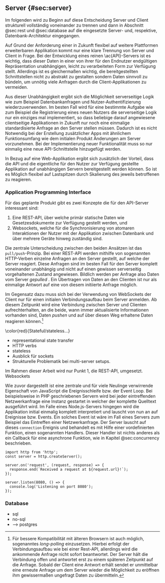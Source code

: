 ## Server {#sec:server}
Im folgenden wird zu Beginn auf diese Entscheidung Server und Client strukturell vollständig voneinander zu trennen und dann in Abschnitt @sec:rest und @sec:database auf die eingesetzte Server- und, respektive, Datenbank-Architektur eingegangen.

Auf Grund der Anforderung einer in Zukunft flexibel auf weitere Plattformen erweiterbaren Applikation kommt nur eine klare Trennung von Server und Client in Frage. Bei der Entwicklung eines reinen \ac{API}-Servers ist es wichtig, dass dieser Daten in einer von ihrer für den Endnutzer endgültigen Repräsentation unabhängigen, leicht zu verarbeiteten Form zur Verfügung stellt. Allerdings ist es gleichermaßen wichtig, die bereitgestellten Schnittstellen nicht zu abstrakt zu gestalten sondern Daten sinnvoll zu bündeln, um unnötig viele Anfragen durch die Client-Applikationen zu vermeiden.

Aus dieser Unabhängigkeit ergibt sich die Möglichkeit serverseitige Logik wie zum Beispiel Datenbankanfragen und Nutzer-Authentifizierung wiederzuverwenden. Im besten Fall wird für eine bestimmte Aufgabe wie zum Beispiel die Registrierung eines neuen Nutzers die serverseitige Logik nur ein einziges mal implementiert, so dass beliebige darauf angewiesene clientseitige Applikationen in Zukunft nur noch eine einmalige standardisierte Anfrage an den Server stellen müssen. Dadurch ist es nicht Notwendig bei der Erstellung zusätzlicher Apps mit ähnlichem Funktionsumfang wie dem initialen Produkt Änderungen am Server vorzunehmen. Bei der Implementierung neuer Funktionalität muss so nur einmalig eine neue API-Schnittstelle hinzugefügt werden.

In Bezug auf eine Web-Applikation ergibt sich zusätzlich der Vorteil, dass die API und die eigentliche für den Nutzer zur Verfügung gestellte Applikation auf unabhängigen Servern bereitgestellt werden können. So ist es Möglich flexibel auf Lastspitzen durch Skalierung des jeweils betroffenen zu reagieren.

### Application Programming Interface
Für das geplante Produkt gibt es zwei Konzepte die für den API-Server interessant sind:

  1. Eine REST-API, über welche primär statische Daten wie Gesetzesdokumente zur Verfügung gestellt werden, und
  2. Websockets, welche für die Synchronisierung von atomaren Interaktionen der Nutzer mit der Applikation zwischen Datenbank und über mehrere Geräte hinweg zuständig sind.

Die zentrale Unterscheidung zwischen den beiden Ansätzen ist das `pull/push`-Prinzip. Bei einer REST-API werden mithilfe von sogenannten HTTP-Verben einzelne Anfragen an den Server gestellt, auf welche der Server reagiert. Diese Anfragen sind im besten Fall für den Server komplett voneinander unabhängig und nicht auf einen gewissen serverseitig vorgehaltenen Zustand angewiesen. Bildlich werden per Anfrage also Daten vom Server *gepulled* . Ein Übertragen von Daten an den Clienten ist nur als einmalige Antwort auf eine von diesem initiierte Anfrage möglich.

Im Gegensatz dazu muss sich bei der Verwendung von WebSockets der Client nur für einen initialen Verbindungsaufbau beim Server anmelden. Ab diesem Zeitpunkt wird eine Verbindung zwischen Server und Clienten aufrechterhalten, an die beide, wann immer aktualisierte Informationen vorhanden sind, Daten *pushen* und auf über diesen Weg erhaltene Daten reagieren können.[^longpolling]

[^longpolling]: Für bessere Kompatibilität mit älteren Browsern ist auch möglich, sogenanntes *long-polling* einzusetzen. Hierbei erfolgt der Verbindungsaufbau wie bei einer Rest-API, allerdings wird die ankommende Anfrage nicht sofort beantwortet. Der Server hält die Verbindung offen und antwortet erst zu einem späteren Zeitpunkt auf die Anfrage. Sobald der Client eine Antwort erhält sendet er unmittelbar eine erneute Anfrage um dem Server wieder die Möglichkeit zu eröffnen ihm gewissermaßen ungefragt Daten zu übermitteln.

\color{red}{Stateful/stateless...}

  * representational state transfer
  * HTTP verbs
  * stateless
  * Ausblick für sockets
  * Strukturelle Problematik bei multi-server setups.

Im Rahmen dieser Arbeit wird nur Punkt 1, die REST-API, umgesetzt. Websockets 

Wie zuvor dargestellt ist eine zentrale und für viele Neulinge verwirrende Eigenschaft von JavaScript die Ereignisschleife bzw. der Event Loop. Bei beispielsweise in PHP geschriebenen Servern wird bei jeder eintreffenden Netzwerkanfrage eine Instanz gestartet in welcher der komplette Quelltext ausgeführt wird. Im Falle eines Node.js-Servers hingegen wird die Applikation initial einmalig komplett interpretiert und lauscht von nun an auf Ereignisse bzw. Events. Ein solches Event ist wäre im Fall eines Servers zum Beispiel das Eintreffen einer Netzwerkanfrage. Der Server lauscht auf dieses `connection` Ereignis und behandelt es mit Hilfe einer vordefinierten Funktion, einen sogenannten Handlers. Dieser Handler ist nichts anderes als ein Callback für eine asynchrone Funktion, wie in Kapitel @sec:concurrency beschrieben.

~~~{#lst:js:server_listen}
import http from 'http';
const server = http.createServer();

server.on('request', (request, response) => {
  response.end(`Received a request at ${request.url}!`);
});

server.listen(8080, () => {
  console.log('Listening on port 8080');
});
~~~



### Database

  * sql
  * no-sql
  * --> postgres

